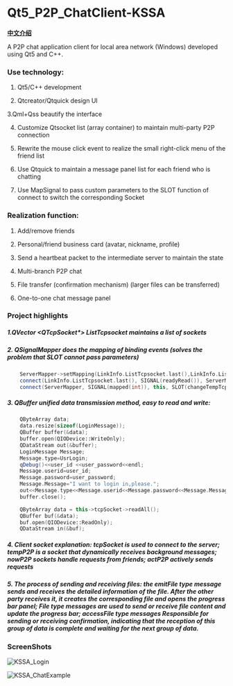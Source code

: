# Qt5_P2P_ChatClient-KSSA
**[中文介绍](https://github.com/Sovea/Qt5_P2P_ChatClient-KSSA/blob/master/ReadMe_ZH.md)**

A P2P chat application client for local area network (Windows) developed using Qt5 and C++.

### Use technology:

1. Qt5/C++ development

2. Qtcreator/Qtquick design UI

3.Qml+Qss beautify the interface

4. Customize Qtsocket list (array container) to maintain multi-party P2P connection

5. Rewrite the mouse click event to realize the small right-click menu of the friend list

6. Use Qtquick to maintain a message panel list for each friend who is chatting

7. Use MapSignal to pass custom parameters to the SLOT function of connect to switch the corresponding Socket

### Realization function:

1. Add/remove friends

2. Personal/friend business card (avatar, nickname, profile)

3. Send a heartbeat packet to the intermediate server to maintain the state

4. Multi-branch P2P chat

5. File transfer (confirmation mechanism) (larger files can be transferred)

6. One-to-one chat message panel

### Project highlights

##### 1.QVector <QTcpSocket*> ListTcpsocket maintains a list of sockets
##### 2. QSignalMapper does the mapping of binding events (solves the problem that SLOT cannot pass parameters)

```c++
    ServerMapper->setMapping(LinkInfo.ListTcpsocket.last(),LinkInfo.ListTcpsocket.count());
    connect(LinkInfo.ListTcpsocket.last(), SIGNAL(readyRead()), ServerMapper, SLOT(map()));
    connect(ServerMapper, SIGNAL(mapped(int)), this, SLOT(changeTempTcpsocket(int)));
```

##### 3. QBuffer unified data transmission method, easy to read and write:

```c++
    QByteArray data;
    data.resize(sizeof(LoginMessage));
    QBuffer buffer(&data);
    buffer.open(QIODevice::WriteOnly);
    QDataStream out(&buffer);
    LoginMessage Message;
    Message.type=UsrLogin;
    qDebug()<<user_id <<user_password<<endl;
    Message.userid=user_id;
    Message.password=user_password;
    Message.Message="I want to login in,please.";
    out<<Message.type<<Message.userid<<Message.password<<Message.Message<<true;
	buffer.close();
```

```c++
    QByteArray data = this->tcpSocket->readAll();
    QBuffer buf(&data);
    buf.open(QIODevice::ReadOnly);
    QDataStream in(&buf);
```

##### 4. Client socket explanation: tcpSocket is used to connect to the server; tempP2P is a socket that dynamically receives background messages; nowP2P sockets handle requests from friends; actP2P actively sends requests
##### 5. The process of sending and receiving files: the emitFile type message sends and receives the detailed information of the file. After the other party receives it, it creates the corresponding file and opens the progress bar panel; File type messages are used to send or receive file content and update the progress bar; accessFile type messages Responsible for sending or receiving confirmation, indicating that the reception of this group of data is complete and waiting for the next group of data.

### ScreenShots
![KSSA_Login](https://github.com/Sovea/Qt5_P2P_ChatClient-KSSA/tree/master/src/image/Screenshot/KSSA_Login.png)

![KSSA_ChatExample](https://github.com/Sovea/Qt5_P2P_ChatClient-KSSA/tree/master/src/image/Screenshot/KSSA_ChatExample.png)
